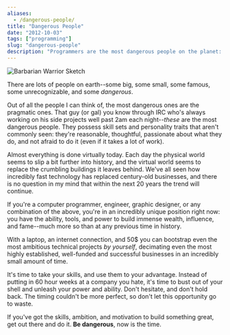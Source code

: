 ```yaml
---
aliases:
  - /dangerous-people/
title: "Dangerous People"
date: "2012-10-03"
tags: ["programming"]
slug: "dangerous-people"
description: "Programmers are the most dangerous people on the planet: they have the power to change the world -- solo."
---
```



![Barbarian Warrior Sketch][]


There are lots of people on earth--some big, some small, some famous, some
unrecognizable, and some *dangerous*.

Out of all the people I can think of, the most dangerous ones are the pragmatic
ones.  That guy (or gal) you know through IRC who's always working on his side
projects well past 2am each night--*these* are the most dangerous people.  They
possess skill sets and personality traits that aren't commonly seen: they're
reasonable, thoughtful, passionate about what they do, and not afraid to do it
(even if it takes a lot of work).

Almost everything is done virtually today.  Each day the physical world seems
to slip a bit further into history, and the virtual world seems to replace the
crumbling buildings it leaves behind.  We've all seen how incredibly fast
technology has replaced century-old businesses, and there is no question in my
mind that within the next 20 years the trend will continue.

If you're a computer programmer, engineer, graphic designer, or any combination
of the above, you're in an incredibly unique position right now: you have the
ability, tools, and power to build immense wealth, influence, and fame--much
more so than at any previous time in history.

With a laptop, an internet connection, and 50$ you can bootstrap even the most
ambitious technical projects *by yourself*, decimating even the most highly
established, well-funded and successful businesses in an incredibly small
amount of time.

It's time to take your skills, and use them to your advantage.  Instead of
putting in 60 hour weeks at a company you hate, it's time to bust out of your
shell and unleash your power and ability.  Don't hesitate, and don't hold back.
The timing couldn't be more perfect, so don't let this opportunity go to waste.

If you've got the skills, ambition, and motivation to build something great,
get out there and do it.  **Be dangerous**, now is the time.


  [Barbarian Warrior Sketch]: /static/blog/images/2012/barbarian-warrior-sketch.png "Barbarian Warrior Sketch"

